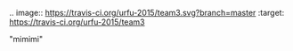 .. image:: https://travis-ci.org/urfu-2015/team3.svg?branch=master
    :target: https://travis-ci.org/urfu-2015/team3

"mimimi"
